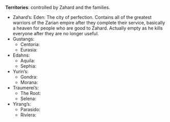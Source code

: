 **Territories**: controlled by Zahard and the families. 
- Zahard’s: Eden: The city of perfection. Contains all of the greatest warriors of the Zarian empire after they complete their service, basically a heaven for people who are good to Zahard. Actually empty as he kills everyone after they are no longer useful. 
- Gustangs:
	- Centoria:    
	- Eurasia:
- Edahns:
	- Aquila:
	- Sephia:
- Yurin’s:
	- Gondra:
	- Morana:
- Traumerei’s:
	- The Root:
	- Selena:
- Yirang’s: 
	- Parasido:
	- Riviera: